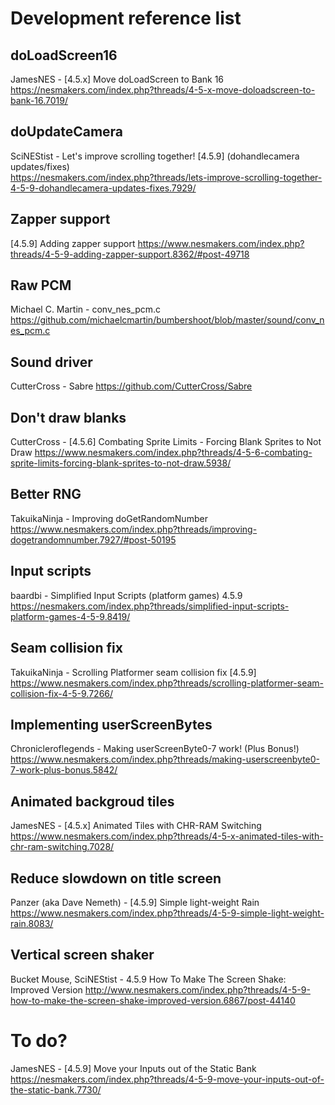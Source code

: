 # Development reference list

## doLoadScreen16
JamesNES - [4.5.x] Move doLoadScreen to Bank 16  
https://nesmakers.com/index.php?threads/4-5-x-move-doloadscreen-to-bank-16.7019/

## doUpdateCamera
SciNEStist - Let's improve scrolling together! [4.5.9] (dohandlecamera updates/fixes)  
https://nesmakers.com/index.php?threads/lets-improve-scrolling-together-4-5-9-dohandlecamera-updates-fixes.7929/

## Zapper support
[4.5.9] Adding zapper support
https://www.nesmakers.com/index.php?threads/4-5-9-adding-zapper-support.8362/#post-49718

## Raw PCM
Michael C. Martin - conv_nes_pcm.c
https://github.com/michaelcmartin/bumbershoot/blob/master/sound/conv_nes_pcm.c

## Sound driver
CutterCross - Sabre
https://github.com/CutterCross/Sabre

## Don't draw blanks
CutterCross - [4.5.6] Combating Sprite Limits - Forcing Blank Sprites to Not Draw
https://www.nesmakers.com/index.php?threads/4-5-6-combating-sprite-limits-forcing-blank-sprites-to-not-draw.5938/

## Better RNG
TakuikaNinja - Improving doGetRandomNumber
https://www.nesmakers.com/index.php?threads/improving-dogetrandomnumber.7927/#post-50195

## Input scripts
baardbi - Simplified Input Scripts (platform games) 4.5.9  
https://nesmakers.com/index.php?threads/simplified-input-scripts-platform-games-4-5-9.8419/

## Seam collision fix
TakuikaNinja - Scrolling Platformer seam collision fix [4.5.9]
https://www.nesmakers.com/index.php?threads/scrolling-platformer-seam-collision-fix-4-5-9.7266/

## Implementing userScreenBytes
Chronicleroflegends - Making userScreenByte0-7 work! (Plus Bonus!)
https://www.nesmakers.com/index.php?threads/making-userscreenbyte0-7-work-plus-bonus.5842/

## Animated backgroud tiles
JamesNES - [4.5.x] Animated Tiles with CHR-RAM Switching
https://www.nesmakers.com/index.php?threads/4-5-x-animated-tiles-with-chr-ram-switching.7028/

## Reduce slowdown on title screen
Panzer (aka Dave Nemeth) - [4.5.9] Simple light-weight Rain
https://www.nesmakers.com/index.php?threads/4-5-9-simple-light-weight-rain.8083/

## Vertical screen shaker
Bucket Mouse, SciNEStist - 4.5.9 How To Make The Screen Shake: Improved Version
http://www.nesmakers.com/index.php?threads/4-5-9-how-to-make-the-screen-shake-improved-version.6867/post-44140

# To do?
JamesNES - [4.5.9] Move your Inputs out of the Static Bank  
https://nesmakers.com/index.php?threads/4-5-9-move-your-inputs-out-of-the-static-bank.7730/

